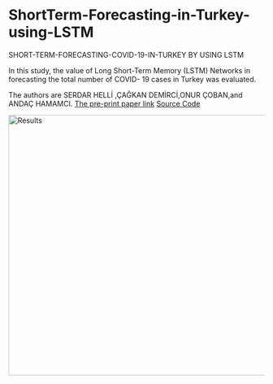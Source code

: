 # ShortTerm-Forecasting-in-Turkey-using-LSTM
SHORT-TERM-FORECASTING-COVID-19-IN-TURKEY BY USING LSTM

In this study, the value of Long Short-Term Memory (LSTM) Networks in forecasting the total number of COVID-
19 cases in Turkey was evaluated.

The authors  are SERDAR HELLİ ,ÇAĞKAN DEMİRCİ,ONUR ÇOBAN,and ANDAÇ HAMAMCI.
[The pre-print paper link](https://arxiv.org/abs/1309.2413)
[Source Code](https://github.com/SerdarHelli/SHORT-TERM-FORECASTING-COVID-19-IN-TURKEY)

<img src="https://github.com/SerdarHelli/SHORT-TERM-FORECASTING-COVID-19-IN-TURKEY/blob/master/Figures/modelsandu2.jpeg" alt="Results" width="512" height="512">
